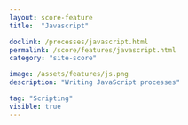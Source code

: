 ```yaml
---
layout: score-feature
title:  "Javascript"

doclink: /processes/javascript.html
permalink: /score/features/javascript.html
category: "site-score"

image: /assets/features/js.png
description: "Writing JavaScript processes"

tag: "Scripting"
visible: true
---
```


